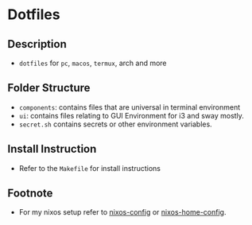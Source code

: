# Dotfiles

## Description

- `dotfiles` for `pc`, `macos`, `termux`, arch and more

## Folder Structure

- `components`: contains files that are universal in terminal environment
- `ui`: contains files relating to GUI Environment for i3 and sway mostly.
- `secret.sh` contains secrets or other environment variables.

## Install Instruction

- Refer to the `Makefile` for install instructions

## Footnote

- For my nixos setup refer to [nixos-config](https://www.github.com/rasibn/nixos-config) or [nixos-home-config](https://www.github.com/rasibn/nixos-home-config).
